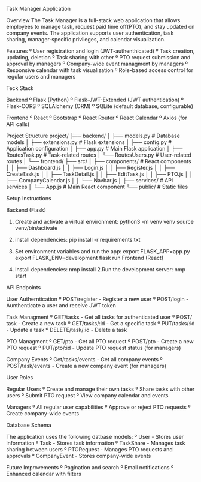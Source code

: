 Task Manager Application

Overview 
The Task Manager is a full-stack web application that allows employees to manage task, request paid time off(PTO), and stay updated on company events. The application supports user authentication, task sharing, manager-specific privileges, and calendar visualization.


Features 
º User registration and login (JWT-authenthicated)
º Task creation, updating, deletion
º Task sharing with other 
º PTO request submission and approval by managers 
º Company-wide event managment by managers 
º Responsive calendar with task visualization
º Role-based access control for regular users and managers 

Teck Stack

Backend
º Flask (Python)
º Flask-JWT-Extended (JWT authentication)
º Flask-CORS
º SQLAlchemy (ORM)
º SQLite (default database, configurable)

Frontend
º React
º Bootstrap
º React Router
º React Calendar
º Axios (for API calls)

Project Structure 
project/
├── backend/
│   ├── models.py           # Database models
│   ├── extensions.py       # Flask extensions
│   ├── config.py           # Application configuration
│   ├── app.py              # Main Flask application
│   ├── RoutesTask.py       # Task-related routes
│   └── RoutesUsers.py      # User-related routes
│
└── frontend/
    ├── src/
    │   ├── components/     # React components
    │   │   ├── Dashboard.js
    │   │   ├── Login.js
    │   │   ├── Register.js
    │   │   ├── CreateTask.js
    │   │   ├── TaskDetail.js
    │   │   ├── EditTask.js
    │   │   ├── PTO.js
    │   │   ├── CompanyCalendar.js
    │   │   └── Navbar.js
    │   ├── services/       # API services
    │   └── App.js          # Main React component
    └── public/             # Static files

Setup Instructions

Backend (Flask)

1. Create and activate a virtual environment:
	python3 -m venv venv
	source venv/bin/activate
2. install dependencies:
	pip install -r requirements.txt
3. Set environment variables and run the app:
	export FLASK_APP=app.py
	export FLASK_ENV=development
	flask run
Frontend (React)

1. install dependencies:
	nmp install
2.Run the development server:
	nmp start


API Endpoints

User Autherntication
º POST/register - Register a new user
º POST/login - Aunthenticate a user and receive JWT token

Task Managment 
º GET/tasks - Get all tasks for authenticated user 
º POST/ task - Create a new task
º GET/tasks/:id - Get a specific task
º PUT/tasks/:id - Update a task
º DELETE/task/:id - Delete a task

PTO Managment 
º GET/pto - Get all PTO request
º POST/pto - Create a new PTO request
º PUT/pto/:id - Update PTO request status (for managers)

Company Events 
º Get/tasks/events - Get all company events 
º POST/task/events - Create a new company event (for managers)

User Roles

Regular Users
º Create and manage their own tasks
º Share tasks with other users 
º Submit PTO request
º View company calendar and events 

Managers
º All regular user capabilities 
º Approve or reject PTO requests
º Create company-wide events

Database Schema 

The application uses the following datbase models:
º User - Stores user information
º Task - Stores task information
º TaskShare - Manages task sharing between users 
º PTORequest - Manages PTO requests and approvals 
º CompanyEvent - Stores company-wide events

Future Improvements 
º Pagination and search
º Email notifications
º Enhanced calendar with filters 

